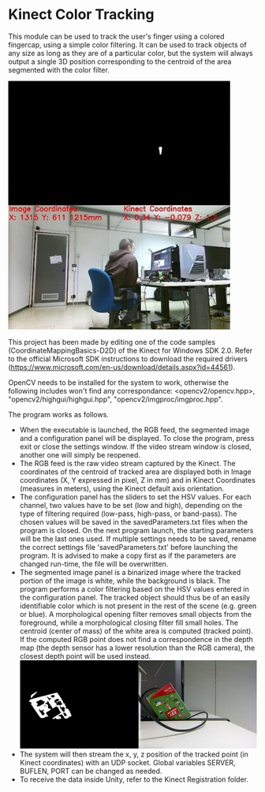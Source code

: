 # Kinect Color Tracking

This module can be used to track the user's finger using a colored fingercap, using a simple color filtering. It can be used to track objects of any size as long as they are of a particular color, but the system will always output a single 3D position corresponding to the centroid of the area segmented with the color filter.

![alt text](https://github.com/3632741/AR-Registration-Framework/blob/main/Kinect%20Color%20Tracking/colorSegmentation.jpg)

This project has been made by editing one of the code samples (CoordinateMappingBasics-D2D) of the Kinect for Windows SDK 2.0. Refer to the official Microsoft SDK instructions to download the required drivers (https://www.microsoft.com/en-us/download/details.aspx?id=44561).

OpenCV needs to be installed for the system to work, otherwise the following includes won't find any correspondance: <opencv2/opencv.hpp>, "opencv2/highgui/highgui.hpp", "opencv2/imgproc/imgproc.hpp".

The program works as follows.
- When the executable is launched, the RGB feed, the segmented image and a configuration panel will be displayed. To close the program, press exit or close the settings window. If the video stream window is closed, another one will simply be reopened.
- The RGB feed is the raw video stream captured by the Kinect. The coordinates of the centroid of tracked area are displayed both in Image coordinates (X, Y expressed in pixel, Z in mm) and in Kinect Coordinates (measures in meters), using the Kinect default axis orientation.
- The configuration panel has the sliders to set the HSV values. For each channel, two values have to be set (low and high), depending on the type of filtering required (low-pass, high-pass, or band-pass). The chosen values will be saved in the savedParameters.txt files when the program is closed. On the next program launch, the starting parameters will be the last ones used. If multiple settings needs to be saved, rename the correct settings file 'savedParameters.txt' before launching the program. It is advised to make a copy first as if the parameters are changed run-time, the file will be overwritten.
- The segmented image panel is a binarized image where the tracked portion of the image is white, while the background is black. The program performs a color filtering based on the HSV values entered in the configuration panel. The tracked object should thus be of an easily identifiable color which is not present in the rest of the scene (e.g. green or blue). A morphological opening filter removes small objects from the foreground, while a morphological closing filter fill small holes. The centroid (center of mass) of the white area is computed (tracked point). If the computed RGB point does not find a correspondence in the depth map (the depth sensor has a lower resolution than the RGB camera), the closest depth point will be used instead.
![alt text](https://github.com/3632741/AR-Registration-Framework/blob/main/Kinect%20Color%20Tracking/colorSegmentation2.jpg)
- The system will then stream the x, y, z position of the tracked point (in Kinect coordinates) with an UDP socket. Global variables SERVER, BUFLEN, PORT can be changed as needed.
- To receive the data inside Unity, refer to the Kinect Registration folder.



